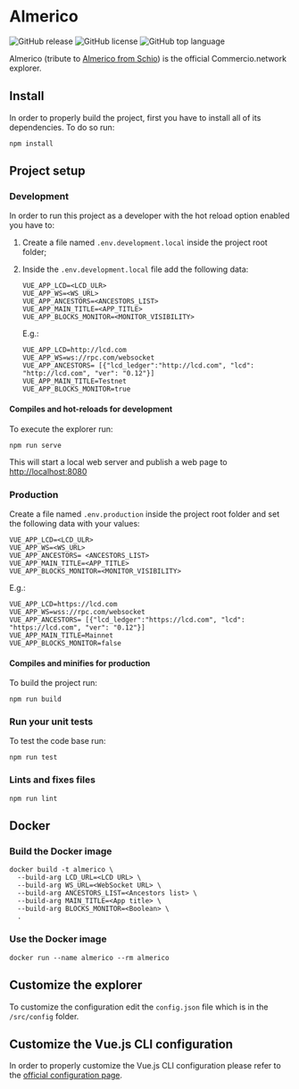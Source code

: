 # Almerico

![GitHub release](https://img.shields.io/github/release/commercionetwork/almerico?color=green)
![GitHub license](https://img.shields.io/github/license/commercionetwork/almerico?color=blue)
![GitHub top language](https://img.shields.io/github/languages/top/commercionetwork/almerico?color=yellow)

Almerico (tribute to [Almerico from Schio](https://it.wikipedia.org/wiki/Almerico_da_Schio)) is the official Commercio.network explorer.

## Install

In order to properly build the project, first you have to install all of its dependencies. To do so run:

```shell
npm install
```

## Project setup

### Development

In order to run this project as a developer with the hot reload option enabled you have to:

1. Create a file named `.env.development.local` inside the project root folder;
2. Inside the `.env.development.local` file add the following data:

    ```env
    VUE_APP_LCD=<LCD_ULR>
    VUE_APP_WS=<WS_URL>
    VUE_APP_ANCESTORS=<ANCESTORS_LIST>
    VUE_APP_MAIN_TITLE=<APP_TITLE>
    VUE_APP_BLOCKS_MONITOR=<MONITOR_VISIBILITY>
    ```

    E.g.:

    ```env
    VUE_APP_LCD=http://lcd.com
    VUE_APP_WS=ws://rpc.com/websocket
    VUE_APP_ANCESTORS= [{"lcd_ledger":"http://lcd.com", "lcd": "http://lcd.com", "ver": "0.12"}]
    VUE_APP_MAIN_TITLE=Testnet
    VUE_APP_BLOCKS_MONITOR=true
    ```

#### Compiles and hot-reloads for development

To execute the explorer run:

```shell
npm run serve
```

This will start a local web server and publish a web page to <http://localhost:8080>

### Production

Create a file named `.env.production` inside the project root folder and set the following data with your values:

```env
VUE_APP_LCD=<LCD_ULR>
VUE_APP_WS=<WS_URL>
VUE_APP_ANCESTORS= <ANCESTORS_LIST>
VUE_APP_MAIN_TITLE=<APP_TITLE>
VUE_APP_BLOCKS_MONITOR=<MONITOR_VISIBILITY>
```
  
E.g.:

```env
VUE_APP_LCD=https://lcd.com
VUE_APP_WS=wss://rpc.com/websocket
VUE_APP_ANCESTORS= [{"lcd_ledger":"https://lcd.com", "lcd": "https://lcd.com", "ver": "0.12"}]
VUE_APP_MAIN_TITLE=Mainnet
VUE_APP_BLOCKS_MONITOR=false
```

#### Compiles and minifies for production

To build the project run:

```shell
npm run build
```

### Run your unit tests

To test the code base run:

```shell
npm run test
```

### Lints and fixes files

```shell
npm run lint
```

## Docker

### Build the Docker image

```shell
docker build -t almerico \
  --build-arg LCD_URL=<LCD URL> \
  --build-arg WS_URL=<WebSocket URL> \
  --build-arg ANCESTORS_LIST=<Ancestors list> \
  --build-arg MAIN_TITLE=<App title> \
  --build-arg BLOCKS_MONITOR=<Boolean> \
  .
```

### Use the Docker image

```shell
docker run --name almerico --rm almerico
```

## Customize the explorer

To customize the configuration edit the `config.json` file which is in the `/src/config` folder.

## Customize the Vue.js CLI configuration

In order to properly customize the Vue.js CLI configuration please refer to the [official configuration page](https://cli.vuejs.org/config/).
